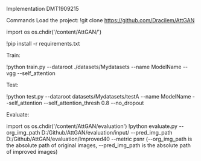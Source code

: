 Implementation DMT1909215

Commands
Load the project:
!git clone https://github.com/Dracilem/AttGAN

import os
os.chdir('/content/AttGAN/')

!pip install -r requirements.txt

Train:

!python train.py --dataroot ./datasets/Mydatasets --name ModelName --vgg --self_attention

Test:

!python test.py --dataroot datasets/Mydatasets/testA --name ModelName --self_attention --self_attention_thresh 0.8 --no_dropout

Evaluate:

import os
os.chdir('/content/AttGAN/evaluation')
!python evaluate.py --org_img_path D:/Github/AttGAN/evaluation/input/ --pred_img_path D:/Github/AttGAN/evaluation/Improved40 --metric psnr
(--org_img_path is the absolute path of original images, --pred_img_path is the absolute path of improved images)